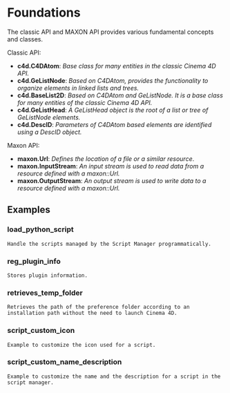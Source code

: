 # Foundations

The classic API and MAXON API provides various fundamental concepts and classes.

Classic API:
- **c4d.C4DAtom**: *Base class for many entities in the classic Cinema 4D API.*
- **c4d.GeListNode**: *Based on C4DAtom, provides the functionality to organize elements in linked lists and trees.*
- **c4d.BaseList2D**: *Based on C4DAtom and GeListNode. It is a base class for many entities of the classic Cinema 4D API.*
- **c4d.GeListHead**: *A GeListHead object is the root of a list or tree of GeListNode elements.*
- **c4d.DescID**: *Parameters of C4DAtom based elements are identified using a DescID object.*

Maxon API:
- **maxon.Url**: *Defines the location of a file or a similar resource*.
- **maxon.InputStream**: *An input stream is used to read data from a resource defined with a maxon::Url.*
- **maxon.OutputStream**: *An output stream is used to write data to a resource defined with a maxon::Url.*

## Examples

### load_python_script

	Handle the scripts managed by the Script Manager programmatically.

### reg_plugin_info

    Stores plugin information.

### retrieves_temp_folder

    Retrieves the path of the preference folder according to an installation path without the need to launch Cinema 4D.

### script_custom_icon

    Example to customize the icon used for a script.

### script_custom_name_description

    Example to customize the name and the description for a script in the script manager.
